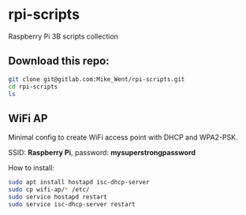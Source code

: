 # rpi-scripts

Raspberry Pi 3B scripts collection

## Download this repo:
```bash
git clone git@gitlab.com:Mike_Went/rpi-scripts.git
cd rpi-scripts
ls
```

## WiFi AP

Minimal config to create WiFi access point with DHCP and WPA2-PSK.

SSID: **Raspberry Pi**, password: **mysuperstrongpassword**

How to install:
```bash
sudo apt install hostapd isc-dhcp-server
sudo cp wifi-ap/* /etc/
sudo service hostapd restart
sudo service isc-dhcp-server restart
```